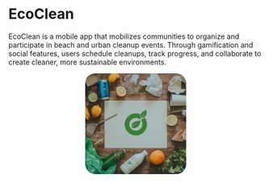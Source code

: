 # EcoClean
EcoClean is a mobile app that mobilizes communities to organize and participate in beach and urban cleanup events. Through gamification and social features, users schedule cleanups, track progress, and collaborate to create cleaner, more sustainable environments.
<p align='center'>
  <img src="Assets/ecoclean_logo.png" alt="EcoClean Logo" width="200" height="200">
</p>

